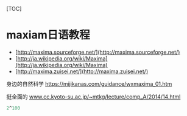 [TOC]

# maxiam日语教程
















-   [http://maxima.sourceforge.net/](http://maxima.sourceforge.net/)
-   [http://ja.wikipedia.org/wiki/Maxima](http://ja.wikipedia.org/wiki/Maxima)
-   [http://maxima.zuisei.net/](http://maxima.zuisei.net/)


身边的自然科学
https://mijikanas.com/guidance/wxmaxima_01.htm







挺全面的
www.cc.kyoto-su.ac.jp/~mtkg/lecture/comp_A/2014/14.html






```maxima
2^100

```



















































































































































































